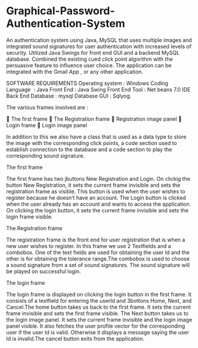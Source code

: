 # Graphical-Password-Authentication-System
An authentication system using Java, MySQL that uses multiple images and integrated sound signatures for user authentication with increased levels of security.  Utilized Java Swings for front end GUI and a backend MySQL database.  Combined the existing cued click point algorithm with the persuasive feature to influence user choice. The application can be integrated with the Gmail App , or any other application.

SOFTWARE REQUIREMENTS
Operating system : Windows
Coding Language  : Java
Front End : Java Swing
Front End Tool : Net beans 7.0 IDE
Back End Database : mysql
Database GUI : Sqlyog.

The various frames involved are :

 The first frame
 The Registration frame
 Registration image panel
 Login frame
 Login image panel

In addition to this we also have a class that is used as a data type to store the image with the corresponding click points, a code section used to establish connection to the database and a code section to play the corresponding sound signature.

The first frame

The first frame has two jbuttons New Registration and Login. On clickig the button New Registration, it sets the current frame invisible and sets the registration frame as visible. This button is used when the user wishes to register because he doesn’t have an account. The Login button is clicked when the user already has an account and wants to access the application. On clicking the login button, it sets the current frame invisible and sets the login frame visible.

The Registration frame

The registration frame is the front end for user registration that is when a new user wishes to register. In this frame we use 2 Textfields and a combobox. One of the text  fields are used for obtaining the user Id and the other is for obtaining the tolerance range.The combobox is used to choose a sound signature from a set of sound signatures. The sound signature will be played on successful login.

The login frame

The login frame is displayed on clicking the login button in the first frame. It consists of a textfield for entering the userId and 3bottons Home, Next, and Cancel.The home button takes us back to the first frame. It sets the current frame invisible and sets the first frame visible.
The Next button takes us to the login image panel. It sets the current frame invisible and the login image panel visible. It also fetches the user profile vector for the corresponding user if the user Id is valid. Otherwise it displays a message saying the user
Id is invalid.The cancel button exits from the application.

